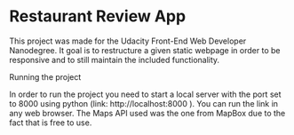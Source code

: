 # Restaurant Review App 

This project was made for the Udacity Front-End Web Developer Nanodegree. It goal is to restructure a given static webpage in order to be responsive and to still maintain the included functionality.

Running the project

In order to run the project you need to start a local server with the port set to 8000 using python (link: http://localhost:8000 ). You can run the link in any web browser. The Maps API used was the one from MapBox due to the fact that is free to use. 
